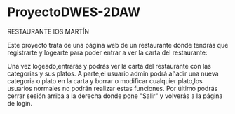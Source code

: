 # ProyectoDWES-2DAW


RESTAURANTE lOS MARTÍN

Este proyecto trata de una página web de un restaurante donde tendrás que registrarte y logearte para poder entrar a ver la carta del restaurante:

Una vez logeado,entrarás y podrás ver la carta del restaurante con las categorias y sus platos.
A parte,el usuario admin podrá añadir una nueva categoria o plato en la carta y borrar o modificar cualquier plato,los usuarios normales no podrán realizar estas funciones.
Por último podrás cerrar sesión arriba a la derecha donde pone "Salir" y volverás a la página de login.


